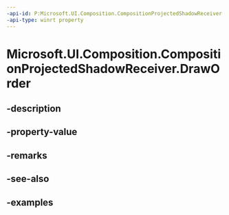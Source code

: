 ```yaml
---
-api-id: P:Microsoft.UI.Composition.CompositionProjectedShadowReceiver.DrawOrder
-api-type: winrt property
---
```


# Microsoft.UI.Composition.CompositionProjectedShadowReceiver.DrawOrder

<!--
public Microsoft.UI.Composition.CompositionProjectedShadowDrawOrder DrawOrder { get; set; }
-->


## -description

## -property-value

## -remarks

## -see-also

## -examples


